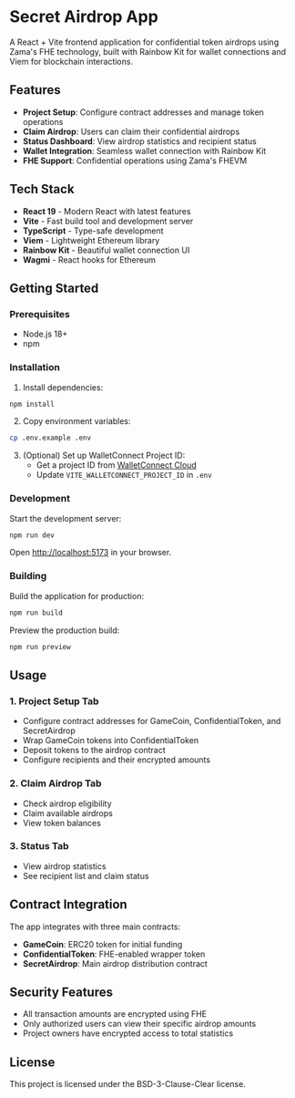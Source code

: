 # Secret Airdrop App

A React + Vite frontend application for confidential token airdrops using Zama's FHE technology, built with Rainbow Kit for wallet connections and Viem for blockchain interactions.

## Features

- **Project Setup**: Configure contract addresses and manage token operations
- **Claim Airdrop**: Users can claim their confidential airdrops
- **Status Dashboard**: View airdrop statistics and recipient status
- **Wallet Integration**: Seamless wallet connection with Rainbow Kit
- **FHE Support**: Confidential operations using Zama's FHEVM

## Tech Stack

- **React 19** - Modern React with latest features
- **Vite** - Fast build tool and development server
- **TypeScript** - Type-safe development
- **Viem** - Lightweight Ethereum library
- **Rainbow Kit** - Beautiful wallet connection UI
- **Wagmi** - React hooks for Ethereum

## Getting Started

### Prerequisites

- Node.js 18+ 
- npm

### Installation

1. Install dependencies:
```bash
npm install
```

2. Copy environment variables:
```bash
cp .env.example .env
```

3. (Optional) Set up WalletConnect Project ID:
   - Get a project ID from [WalletConnect Cloud](https://cloud.walletconnect.com)
   - Update `VITE_WALLETCONNECT_PROJECT_ID` in `.env`

### Development

Start the development server:
```bash
npm run dev
```

Open [http://localhost:5173](http://localhost:5173) in your browser.

### Building

Build the application for production:
```bash
npm run build
```

Preview the production build:
```bash
npm run preview
```

## Usage

### 1. Project Setup Tab
- Configure contract addresses for GameCoin, ConfidentialToken, and SecretAirdrop
- Wrap GameCoin tokens into ConfidentialToken
- Deposit tokens to the airdrop contract
- Configure recipients and their encrypted amounts

### 2. Claim Airdrop Tab
- Check airdrop eligibility
- Claim available airdrops
- View token balances

### 3. Status Tab
- View airdrop statistics
- See recipient list and claim status

## Contract Integration

The app integrates with three main contracts:
- **GameCoin**: ERC20 token for initial funding
- **ConfidentialToken**: FHE-enabled wrapper token
- **SecretAirdrop**: Main airdrop distribution contract

## Security Features

- All transaction amounts are encrypted using FHE
- Only authorized users can view their specific airdrop amounts
- Project owners have encrypted access to total statistics

## License

This project is licensed under the BSD-3-Clause-Clear license.
